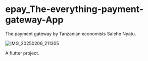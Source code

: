 # epay_The-everything-payment-gateway-App
The payment gateway by Tanzanian economists Salehe Nyatu.

![IMG_20250206_211305](https://github.com/user-attachments/assets/b3897543-400a-4fd1-8526-1c504843f066)

A flutter project.


